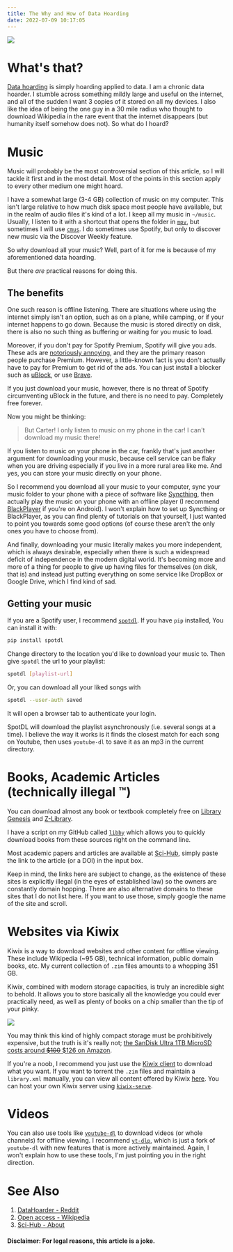 ```yaml
---
title: The Why and How of Data Hoarding
date: 2022-07-09 10:17:05
---
```


![](/hoarding.jpg)

# What's that?

[Data hoarding](https://en.wikipedia.org/wiki/Digital_hoarding) is simply hoarding applied to data. I am a chronic data hoarder. I stumble across something mildly large and useful on the internet, and all of the sudden I want 3 copies of it stored on all my devices. I also like the idea of being the one guy in a 30 mile radius who thought to download Wikipedia in the rare event that the internet disappears (but humanity itself somehow does not). So what do I hoard?

# Music

Music will probably be the most controversial section of this article, so I will tackle it first and in the most detail. Most of the points in this section apply to every other medium one might hoard.

I have a somewhat large (3-4 GB) collection of music on my computer. This isn't large relative to how much disk space most people have available, but in the realm of audio files it's kind of a lot. I keep all my music in `~/music`. Usually, I listen to it with a shortcut that opens the folder in [`mpv`](https://mpv.io/), but sometimes I will use [`cmus`](https://cmus.github.io/). I do sometimes use Spotify, but only to discover new music via the Discover Weekly feature.

So why download all your music? Well, part of it for me is because of my aforementioned data hoarding.

But there *are* practical reasons for doing this.

## The benefits

One such reason is offline listening. There are situations where using the internet simply isn't an option, such as on a plane, while camping, or if your internet happens to go down. Because the music is stored directly on disk, there is also no such thing as buffering or waiting for you music to load.

Moreover, if you don't pay for Spotify Premium, Spotify will give you ads. These ads are [notoriously annoying](https://www.youtube.com/watch?v=BvQ571eAOZE), and they are the primary reason people purchase Premium. However, a little-known fact is you don't actually have to pay for Premium to get rid of the ads. You can just install a blocker such as [uBlock](https://ublockorigin.com/), or use [Brave](https://brave.com/).

If you just download your music, however, there is no threat of Spotify circumventing uBlock in the future, and there is no need to pay. Completely free forever.

Now you might be thinking:

> But Carter! I only listen to music on my phone in the car! I can't download my music there!

If you listen to music on your phone in the car, frankly that's just another argument for downloading your music, because cell service can be flaky when you are driving especially if you live in a more rural area like me. And yes, you can store your music directly on your phone.

So I recommend you download all your music to your computer, sync your music folder to your phone with a piece of software like [Syncthing](https://syncthing.net/), then actually play the music on your phone with an offline player (I recommend [BlackPlayer](https://play.google.com/store/apps/details?id=com.musicplayer.blackplayerfree&hl=en_US&gl=US) if you're on Android). I won't explain how to set up Syncthing or BlackPlayer, as you can find plenty of tutorials on that yourself, I just wanted to point you towards some good options (of course these aren't the only ones you have to choose from).

And finally, downloading your music literally makes you more independent, which is always desirable, especially when there is such a widespread deficit of independence in the modern digital world. It's becoming more and more of a thing for people to give up having files for themselves (on disk, that is) and instead just putting everything on some service like DropBox or Google Drive, which I find kind of sad.

## Getting your music

If you are a Spotify user, I recommend [`spotdl`](https://github.com/spotDL/spotify-downloader). If you have `pip` installed, You can install it with:

```sh
pip install spotdl
```

Change directory to the location you'd like to download your music to. Then give `spotdl` the url to your playlist:

```sh
spotdl [playlist-url]
```

Or, you can download all your liked songs with

```sh
spotdl --user-auth saved
```

It will open a browser tab to authenticate your login.

SpotDL will download the playlist asynchronously (i.e. several songs at a time). I believe the way it works is it finds the closest match for each song on Youtube, then uses `youtube-dl` to save it as an mp3 in the current directory.

# Books, Academic Articles (technically illegal ™)

You can download almost any book or textbook completely free on [Library Genesis](https://libgen.fun/) and [Z-Library](https://z-lib.org/).

I have a script on my GitHub called [`libby`](https://github.com/carterprince/libby) which allows you to quickly download books from these sources right on the command line.

Most academic papers and articles are available at [Sci-Hub](https://sci-hub.se/), simply paste the link to the article (or a DOI) in the input box.

Keep in mind, the links here are subject to change, as the existence of these sites is explicitly illegal (in the eyes of established law) so the owners are constantly domain hopping. There are also alternative domains to these sites that I do not list here. If you want to use those, simply google the name of the site and scroll.

# Websites via Kiwix

Kiwix is a way to download websites and other content for offline viewing. These include Wikipedia (~95 GB), technical information, public domain books, etc. My current collection of `.zim` files amounts to a whopping 351 GB.

Kiwix, combined with modern storage capacities, is truly an incredible sight to behold. It allows you to store basically all the knowledge you could ever practically need, as well as plenty of books on a chip smaller than the tip of your pinky.

![](/sandisk.jpg)

You may think this kind of highly compact storage must be prohibitively expensive, but the truth is it's really not; [the SanDisk Ultra 1TB MicroSD costs around ~~$100~~ $126 on Amazon](https://www.amazon.com/SanDisk-Ultra-MicroSDXC-Memory-Adapter/dp/B08HCPTMJG/).

If you're a noob, I recommend you just use the [Kiwix client](https://www.kiwix.org/en/) to download what you want. If you want to torrent the `.zim` files and maintain a `library.xml` manually, you can view all content offered by Kiwix [here](https://wiki.kiwix.org/wiki/Content_in_all_languages). You can host your own Kiwix server using [`kiwix-serve`](https://www.kiwix.org/en/downloads/kiwix-serve/).

# Videos

You can also use tools like [`youtube-dl`](http://ytdl-org.github.io/youtube-dl/) to download videos (or whole channels) for offline viewing. I recommend [`yt-dlp`](https://github.com/yt-dlp/yt-dlp), which is just a fork of `youtube-dl` with new features that is more actively maintained. Again, I won't explain how to use these tools, I'm just pointing you in the right direction.

# See Also

1. [DataHoarder - Reddit](https://www.reddit.com/r/DataHoarder/)
2. [Open access - Wikipedia](https://en.wikipedia.org/wiki/Open_access)
3. [Sci-Hub - About](https://sci-hub.se/about)

#### Disclaimer: For legal reasons, this article is a joke.
